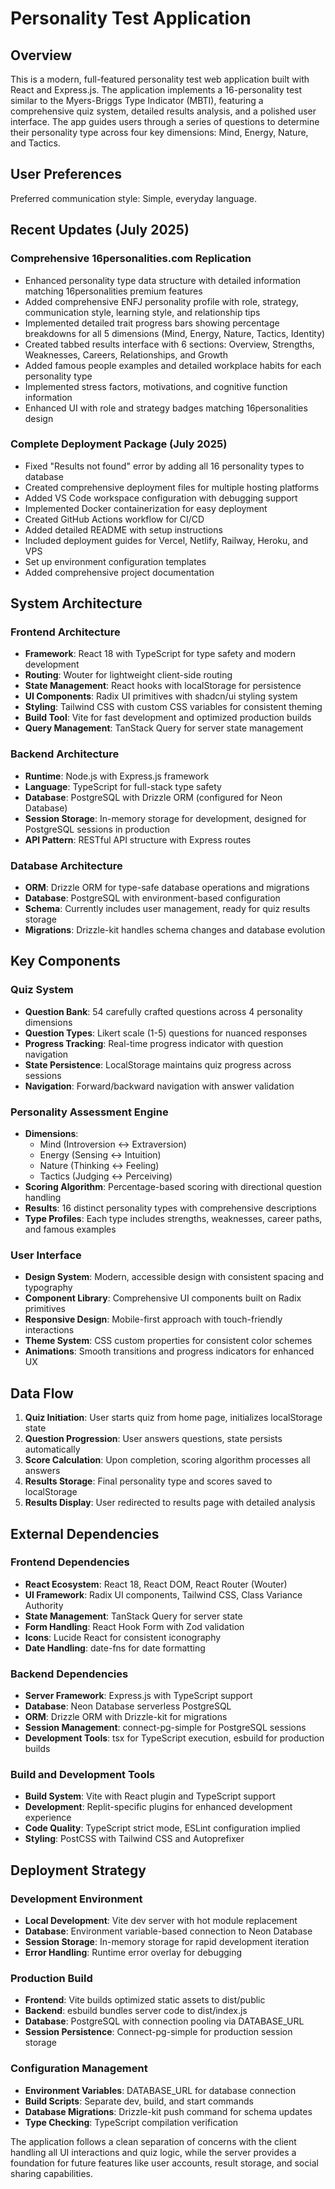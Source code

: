 # Personality Test Application

## Overview

This is a modern, full-featured personality test web application built with React and Express.js. The application implements a 16-personality test similar to the Myers-Briggs Type Indicator (MBTI), featuring a comprehensive quiz system, detailed results analysis, and a polished user interface. The app guides users through a series of questions to determine their personality type across four key dimensions: Mind, Energy, Nature, and Tactics.

## User Preferences

Preferred communication style: Simple, everyday language.

## Recent Updates (July 2025)

### Comprehensive 16personalities.com Replication
- Enhanced personality type data structure with detailed information matching 16personalities premium features
- Added comprehensive ENFJ personality profile with role, strategy, communication style, learning style, and relationship tips
- Implemented detailed trait progress bars showing percentage breakdowns for all 5 dimensions (Mind, Energy, Nature, Tactics, Identity)
- Created tabbed results interface with 6 sections: Overview, Strengths, Weaknesses, Careers, Relationships, and Growth
- Added famous people examples and detailed workplace habits for each personality type
- Implemented stress factors, motivations, and cognitive function information
- Enhanced UI with role and strategy badges matching 16personalities design

### Complete Deployment Package (July 2025)
- Fixed "Results not found" error by adding all 16 personality types to database
- Created comprehensive deployment files for multiple hosting platforms
- Added VS Code workspace configuration with debugging support
- Implemented Docker containerization for easy deployment
- Created GitHub Actions workflow for CI/CD
- Added detailed README with setup instructions
- Included deployment guides for Vercel, Netlify, Railway, Heroku, and VPS
- Set up environment configuration templates
- Added comprehensive project documentation

## System Architecture

### Frontend Architecture
- **Framework**: React 18 with TypeScript for type safety and modern development
- **Routing**: Wouter for lightweight client-side routing
- **State Management**: React hooks with localStorage for persistence
- **UI Components**: Radix UI primitives with shadcn/ui styling system
- **Styling**: Tailwind CSS with custom CSS variables for consistent theming
- **Build Tool**: Vite for fast development and optimized production builds
- **Query Management**: TanStack Query for server state management

### Backend Architecture
- **Runtime**: Node.js with Express.js framework
- **Language**: TypeScript for full-stack type safety
- **Database**: PostgreSQL with Drizzle ORM (configured for Neon Database)
- **Session Storage**: In-memory storage for development, designed for PostgreSQL sessions in production
- **API Pattern**: RESTful API structure with Express routes

### Database Architecture
- **ORM**: Drizzle ORM for type-safe database operations and migrations
- **Database**: PostgreSQL with environment-based configuration
- **Schema**: Currently includes user management, ready for quiz results storage
- **Migrations**: Drizzle-kit handles schema changes and database evolution

## Key Components

### Quiz System
- **Question Bank**: 54 carefully crafted questions across 4 personality dimensions
- **Question Types**: Likert scale (1-5) questions for nuanced responses
- **Progress Tracking**: Real-time progress indicator with question navigation
- **State Persistence**: LocalStorage maintains quiz progress across sessions
- **Navigation**: Forward/backward navigation with answer validation

### Personality Assessment Engine
- **Dimensions**: 
  - Mind (Introversion ↔ Extraversion)
  - Energy (Sensing ↔ Intuition) 
  - Nature (Thinking ↔ Feeling)
  - Tactics (Judging ↔ Perceiving)
- **Scoring Algorithm**: Percentage-based scoring with directional question handling
- **Results**: 16 distinct personality types with comprehensive descriptions
- **Type Profiles**: Each type includes strengths, weaknesses, career paths, and famous examples

### User Interface
- **Design System**: Modern, accessible design with consistent spacing and typography
- **Component Library**: Comprehensive UI components built on Radix primitives
- **Responsive Design**: Mobile-first approach with touch-friendly interactions
- **Theme System**: CSS custom properties for consistent color schemes
- **Animations**: Smooth transitions and progress indicators for enhanced UX

## Data Flow

1. **Quiz Initiation**: User starts quiz from home page, initializes localStorage state
2. **Question Progression**: User answers questions, state persists automatically
3. **Score Calculation**: Upon completion, scoring algorithm processes all answers
4. **Results Storage**: Final personality type and scores saved to localStorage
5. **Results Display**: User redirected to results page with detailed analysis

## External Dependencies

### Frontend Dependencies
- **React Ecosystem**: React 18, React DOM, React Router (Wouter)
- **UI Framework**: Radix UI components, Tailwind CSS, Class Variance Authority
- **State Management**: TanStack Query for server state
- **Form Handling**: React Hook Form with Zod validation
- **Icons**: Lucide React for consistent iconography
- **Date Handling**: date-fns for date formatting

### Backend Dependencies
- **Server Framework**: Express.js with TypeScript support
- **Database**: Neon Database serverless PostgreSQL
- **ORM**: Drizzle ORM with Drizzle-kit for migrations
- **Session Management**: connect-pg-simple for PostgreSQL sessions
- **Development Tools**: tsx for TypeScript execution, esbuild for production builds

### Build and Development Tools
- **Build System**: Vite with React plugin and TypeScript support
- **Development**: Replit-specific plugins for enhanced development experience
- **Code Quality**: TypeScript strict mode, ESLint configuration implied
- **Styling**: PostCSS with Tailwind CSS and Autoprefixer

## Deployment Strategy

### Development Environment
- **Local Development**: Vite dev server with hot module replacement
- **Database**: Environment variable-based connection to Neon Database
- **Session Storage**: In-memory storage for rapid development iteration
- **Error Handling**: Runtime error overlay for debugging

### Production Build
- **Frontend**: Vite builds optimized static assets to dist/public
- **Backend**: esbuild bundles server code to dist/index.js
- **Database**: PostgreSQL with connection pooling via DATABASE_URL
- **Session Persistence**: Connect-pg-simple for production session storage

### Configuration Management
- **Environment Variables**: DATABASE_URL for database connection
- **Build Scripts**: Separate dev, build, and start commands
- **Database Migrations**: Drizzle-kit push command for schema updates
- **Type Checking**: TypeScript compilation verification

The application follows a clean separation of concerns with the client handling all UI interactions and quiz logic, while the server provides a foundation for future features like user accounts, result storage, and social sharing capabilities.
